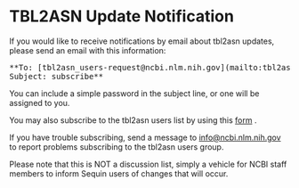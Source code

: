 
# TBL2ASN Update Notification

If you would like to receive notifications by email about tbl2asn updates, please send an email with this information:

<pre>**To: [tbl2asn_users-request@ncbi.nlm.nih.gov](mailto:tbl2asn_users-request@ncbi.nlm.nih.gov)
Subject: subscribe**</pre>

You can include a simple password in the subject line, or one will be assigned to you.

You may also subscribe to the tbl2asn users list by using this [form](http://www.ncbi.nlm.nih.gov/mailman/listinfo/tbl2asn_users) .

If you have trouble subscribing, send a message to [info@ncbi.nlm.nih.gov](mailto:info@ncbi.nlm.nih.gov) to report problems subscribing to the tbl2asn users group.

Please note that this is NOT a discussion list, simply a vehicle for NCBI staff members to inform Sequin users of changes that will occur.

</div>

</div>